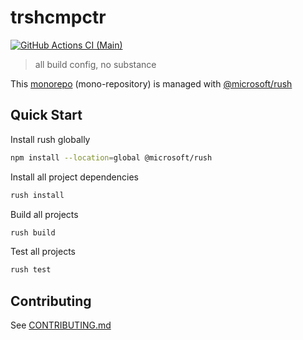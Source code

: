# trshcmpctr

[![GitHub Actions CI (Main)](https://github.com/shanedg/trshcmpctr/actions/workflows/main.yml/badge.svg?branch=main)](https://github.com/shanedg/trshcmpctr/actions/workflows/main.yml)

> all build config, no substance

This [monorepo] (mono-repository) is managed with [@microsoft/rush]

## Quick Start

Install rush globally

```sh
npm install --location=global @microsoft/rush
```

Install all project dependencies

```sh
rush install
```

Build all projects

```sh
rush build
```

Test all projects

```sh
rush test
```

## Contributing

See [CONTRIBUTING.md](./CONTRIBUTING.md)

[@microsoft/rush]: https://rushjs.io/pages/intro/get_started/
[monorepo]: https://rushjs.io/pages/intro/why_mono/
